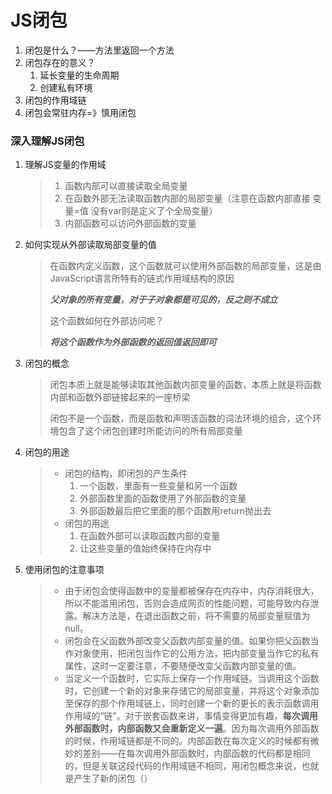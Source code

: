 # JS闭包

1. 闭包是什么？——方法里返回一个方法
2. 闭包存在的意义？
   1. 延长变量的生命周期
   2. 创建私有环境
3. 闭包的作用域链
4. 闭包会常驻内存=》慎用闭包


### 深入理解JS闭包

1. 理解JS变量的作用域

   > 1. 函数内部可以直接读取全局变量
   > 2. 在函数外部无法读取函数内部的局部变量（注意在函数内部直接 变量=值 没有var则是定义了个全局变量）
   > 3. 内部函数可以访问外部函数的变量

2. 如何实现从外部读取局部变量的值

   > 在函数内定义函数，这个函数就可以使用外部函数的局部变量，这是由JavaScript语言所特有的链式作用域结构的原因
   >
   > ***父对象的所有变量，对于子对象都是可见的，反之则不成立***
   >
   > 这个函数如何在外部访问呢？
   >
   > ***将这个函数作为外部函数的返回值返回即可***

3. 闭包的概念

   > 闭包本质上就是能够读取其他函数内部变量的函数，本质上就是将函数内部和函数外部链接起来的一座桥梁
   >
   > 闭包不是一个函数，而是函数和声明该函数的词法环境的组合，这个环境包含了这个闭包创建时所能访问的所有局部变量

4. 闭包的用途

   > * 闭包的结构，即闭包的产生条件
   >   1. 一个函数，里面有一些变量和另一个函数
   >   2. 外部函数里面的函数使用了外部函数的变量
   >   3. 外部函数最后把它里面的那个函数用return抛出去
   > * 闭包的用途
   >   1. 在函数外部可以读取函数内部的变量
   >   2. 让这些变量的值始终保持在内存中

5. 使用闭包的注意事项

   > - 由于闭包会使得函数中的变量都被保存在内存中，内存消耗很大，所以不能滥用闭包，否则会造成网页的性能问题，可能导致内存泄露。解决方法是，在退出函数之前，将不需要的局部变量赋值为null。
   > - 闭包会在父函数外部改变父函数内部变量的值。如果你把父函数当作对象使用，把闭包当作它的公用方法，把内部变量当作它的私有属性，这时一定要注意，不要随便改变父函数内部变量的值。
   > - 当定义一个函数时，它实际上保存一个作用域链。当调用这个函数时，它创建一个新的对象来存储它的局部变量，并将这个对象添加至保存的那个作用域链上，同时创建一个新的更长的表示函数调用作用域的“链”。对于嵌套函数来讲，事情变得更加有趣，**每次调用外部函数时，内部函数又会重新定义一遍**。因为每次调用外部函数的时候，作用域链都是不同的。内部函数在每次定义的时候都有微妙的差别——在每次调用外部函数时，内部函数的代码都是相同的，但是关联这段代码的作用域链不相同，用闭包概念来说，也就是产生了新的闭包（）

